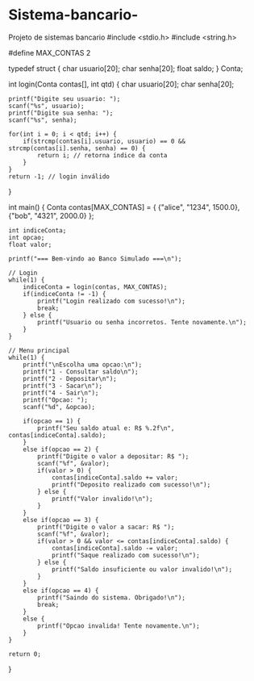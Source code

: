 # Sistema-bancario-
Projeto de sistemas bancario
#include <stdio.h>
#include <string.h>

#define MAX_CONTAS 2

typedef struct {
    char usuario[20];
    char senha[20];
    float saldo;
} Conta;

int login(Conta contas[], int qtd) {
    char usuario[20];
    char senha[20];

    printf("Digite seu usuario: ");
    scanf("%s", usuario);
    printf("Digite sua senha: ");
    scanf("%s", senha);

    for(int i = 0; i < qtd; i++) {
        if(strcmp(contas[i].usuario, usuario) == 0 && strcmp(contas[i].senha, senha) == 0) {
            return i; // retorna índice da conta
        }
    }
    return -1; // login inválido
}

int main() {
    Conta contas[MAX_CONTAS] = {
        {"alice", "1234", 1500.0},
        {"bob", "4321", 2000.0}
    };
    
    int indiceConta;
    int opcao;
    float valor;

    printf("=== Bem-vindo ao Banco Simulado ===\n");

    // Login
    while(1) {
        indiceConta = login(contas, MAX_CONTAS);
        if(indiceConta != -1) {
            printf("Login realizado com sucesso!\n");
            break;
        } else {
            printf("Usuario ou senha incorretos. Tente novamente.\n");
        }
    }

    // Menu principal
    while(1) {
        printf("\nEscolha uma opcao:\n");
        printf("1 - Consultar saldo\n");
        printf("2 - Depositar\n");
        printf("3 - Sacar\n");
        printf("4 - Sair\n");
        printf("Opcao: ");
        scanf("%d", &opcao);

        if(opcao == 1) {
            printf("Seu saldo atual e: R$ %.2f\n", contas[indiceConta].saldo);
        }
        else if(opcao == 2) {
            printf("Digite o valor a depositar: R$ ");
            scanf("%f", &valor);
            if(valor > 0) {
                contas[indiceConta].saldo += valor;
                printf("Deposito realizado com sucesso!\n");
            } else {
                printf("Valor invalido!\n");
            }
        }
        else if(opcao == 3) {
            printf("Digite o valor a sacar: R$ ");
            scanf("%f", &valor);
            if(valor > 0 && valor <= contas[indiceConta].saldo) {
                contas[indiceConta].saldo -= valor;
                printf("Saque realizado com sucesso!\n");
            } else {
                printf("Saldo insuficiente ou valor invalido!\n");
            }
        }
        else if(opcao == 4) {
            printf("Saindo do sistema. Obrigado!\n");
            break;
        }
        else {
            printf("Opcao invalida! Tente novamente.\n");
        }
    }

    return 0;
}